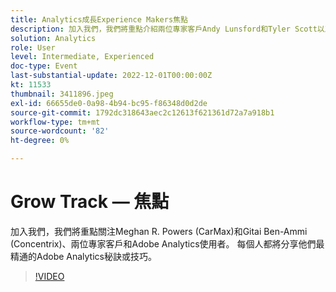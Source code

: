 ```yaml
---
title: Analytics成長Experience Makers焦點
description: 加入我們，我們將重點介紹兩位專家客戶Andy Lunsford和Tyler Scott以及Adobe Analytics使用者。 每個人都將分享他們最精通的Adobe Analytics秘訣或技巧。 他們的工作階段之後會有一個機會即時提出問題。 您不想錯過此專案。
solution: Analytics
role: User
level: Intermediate, Experienced
doc-type: Event
last-substantial-update: 2022-12-01T00:00:00Z
kt: 11533
thumbnail: 3411896.jpeg
exl-id: 66655de0-0a98-4b94-bc95-f86348d0d2de
source-git-commit: 1792dc318643aec2c12613f621361d72a7a918b1
workflow-type: tm+mt
source-wordcount: '82'
ht-degree: 0%

---
```


# Grow Track — 焦點

加入我們，我們將重點關注Meghan R. Powers (CarMax)和Gitai Ben-Ammi (Concentrix)、兩位專家客戶和Adobe Analytics使用者。 每個人都將分享他們最精通的Adobe Analytics秘訣或技巧。

>[!VIDEO](https://video.tv.adobe.com/v/3411896/?quality=12&learn=on)
